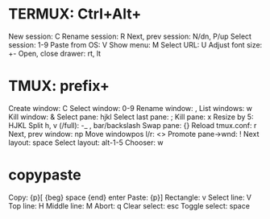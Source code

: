 # TERMUX: Ctrl+Alt+

New session:        C
Rename session:     R
Next, prev session: N/dn, P/up
Select session:     1-9
Paste from OS:      V
Show menu:          M
Select URL:         U
Adjust font size:   +-
Open, close drawer: rt, lt

# TMUX: prefix+

Create window:      C
Select window:      0-9
Rename window:      ,
List windows:       w
Kill window:        &
Select pane:        hjkl
Select last pane:   ;
Kill pane:          x
Resize by 5:        HJKL
Split h, v (/full): -_ , bar/backslash
Swap pane:          {}
Reload tmux.conf:   r
Next, prev window:  np
Move windowpos l/r: <>
Promote pane->wnd:  !
Next layout:        space
Select layout:      alt-1-5
Chooser:            w

# copypaste
Copy:          {p}[ {beg} space {end} enter
Paste:         {p}]
Rectangle:     v
Select line:   V
Top line:      H
Middle line:   M
Abort:         q
Clear select:  esc
Toggle select: space
